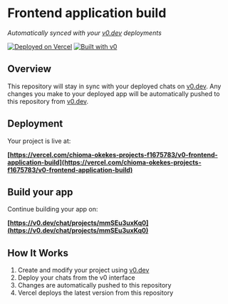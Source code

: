 # Frontend application build

*Automatically synced with your [v0.dev](https://v0.dev) deployments*

[![Deployed on Vercel](https://img.shields.io/badge/Deployed%20on-Vercel-black?style=for-the-badge&logo=vercel)](https://vercel.com/chioma-okekes-projects-f1675783/v0-frontend-application-build)
[![Built with v0](https://img.shields.io/badge/Built%20with-v0.dev-black?style=for-the-badge)](https://v0.dev/chat/projects/mmSEu3uxKq0)

## Overview

This repository will stay in sync with your deployed chats on [v0.dev](https://v0.dev).
Any changes you make to your deployed app will be automatically pushed to this repository from [v0.dev](https://v0.dev).

## Deployment

Your project is live at:

**[https://vercel.com/chioma-okekes-projects-f1675783/v0-frontend-application-build](https://vercel.com/chioma-okekes-projects-f1675783/v0-frontend-application-build)**

## Build your app

Continue building your app on:

**[https://v0.dev/chat/projects/mmSEu3uxKq0](https://v0.dev/chat/projects/mmSEu3uxKq0)**

## How It Works

1. Create and modify your project using [v0.dev](https://v0.dev)
2. Deploy your chats from the v0 interface
3. Changes are automatically pushed to this repository
4. Vercel deploys the latest version from this repository